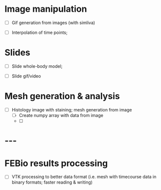 # Image manipulation
- [ ] Gif generation from images (with simliva)
- [ ] Interpolation of time points;



# Slides
- [ ] Slide whole-body model;
- [ ] Slide gif/video



# Mesh generation & analysis
- [ ] Histology image with staining; mesh generation from image
  - [ ] Create numpy array with data from image
  - [ ] 

# ---

# FEBio results processing
- [ ] VTK processing to better data format (i.e. mesh with timecourse data in binary formats; faster reading & writing)
